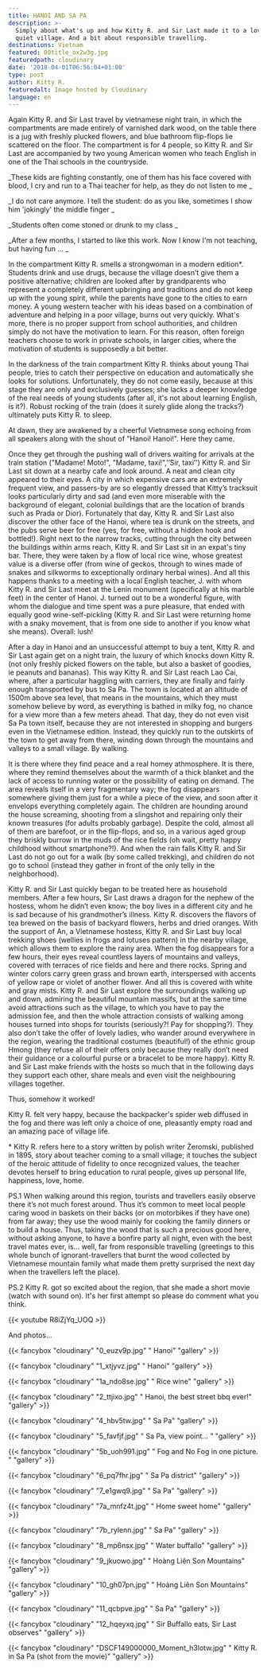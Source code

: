 ```yaml
---
title: HANOI AND SA PA
description: >-
  Simply about what's up and how Kitty R. and Sir Last made it to a lovely,
  quiet village. And a bit about responsible travelling. 
destinations: Vietnam
featured: 00title_ox2w3g.jpg
featuredpath: cloudinary
date: '2018-04-01T06:56:04+01:00'
type: post
author: Kitty R.
featuredalt: Image hosted by Cloudinary
language: en
---
```

Again Kitty R. and Sir Last travel by vietnamese night train, in which the compartments are made entirely of varnished dark wood, on the table there is a jug with freshly plucked flowers, and blue bathroom flip-flops lie scattered on the floor. The compartment is for 4 people, so Kitty R. and Sir Last  are accompanied by two young American women who teach English in one of the Thai schools in the countryside.

_These kids are fighting constantly, one of them has his face covered with blood, I cry and run to a Thai teacher for help, as they do not listen to me
_

_I do not care anymore. I tell the student: do as you like, sometimes I show him 'jokingly' the middle finger
_

_Students often come stoned or drunk to my class
_

_After a few months, I started to like this work. Now I know I'm not teaching, but having fun ...
_

In the compartment Kitty R. smells a strongwoman in a modern edition*. Students drink and use drugs, because the village doesn’t give them a positive alternative; children are looked after by grandparents who represent a completely different upbringing and traditions and do not keep up with the young spirit, while the parents have gone to the cities to earn money. A young western teacher with his ideas based on a combination of adventure and helping in a poor village, burns out very quickly. What's more, there is no proper support from school authorities, and children simply do not have the motivation to learn. For this reason, often foreign teachers choose to work in private schools, in larger cities, where the motivation of students is supposedly a bit better.

In the darkness of the train compartment Kitty R. thinks about young Thai people, tries to catch their perspective on education and automatically she looks for solutions. Unfortunately, they do not come easily, because at this stage they are only and exclusively guesses; she lacks a deeper knowledge of the real needs of young students (after all, it's not about learning English, is it?). Robust rocking of the train (does it surely glide along the tracks?) ultimately puts Kitty R. to sleep.

At dawn, they are awakened by a cheerful Vietnamese song echoing from all speakers along with the shout of "Hanoi! Hanoi!". Here they came.

Once they get through the pushing wall of drivers waiting for arrivals at the train station ("Madame! Moto!", "Madame, taxi!",’’Sir, taxi’’) Kitty R. and Sir Last sit down at a nearby cafe and look around. A neat and clean city appeared to their eyes. A city in which expensive cars are an extremely frequent view, and passers-by are so elegantly dressed that Kitty’s tracksuit looks particularly dirty and sad (and even more miserable with the background of elegant, colonial buildings that are the location of brands such as Prada or Dior). Fortunately that day, Kitty R. and Sir Last also discover the other face of the Hanoi, where tea is drunk on the streets, and the pubs serve beer for free (yes, for free, without a hidden hook and bottled!). Right next to the narrow tracks, cutting through the city between the buildings within arms reach, Kitty R. and Sir Last sit in an expat's tiny bar. There, they were taken by a flow of local rice wine, whose greatest value is a diverse offer (from wine of geckos, through to wines made of snakes and silkworms to exceptionally ordinary herbal wines). And all this happens thanks to a meeting with a local English teacher, J. with whom Kitty R. and Sir Last meet at the Lenin monument (specifically at his marble feet) in the center of Hanoi. J. turned out to be a wonderful figure, with whom the dialogue and time spent was a pure pleasure, that ended with equally good wine-self-pickling (Kitty R. and Sir Last were returning home with a snaky movement, that is from one side to another if you know what she means). Overall: lush!

After a day in Hanoi and an unsuccessful attempt to buy a tent, Kitty R. and Sir Last again get on a night train, the luxury of which knocks down Kitty R. (not only freshly picked flowers on the table, but also a basket of goodies, ie peanuts and bananas). This way Kitty R. and Sir Last reach Lao Cai, where, after a particular haggling with carriers, they are finally and fairly enough transported by bus to Sa Pa. The town is located at an altitude of 1500m above sea level, that means in the mountains, which they must somehow believe by word, as everything is bathed in milky fog, no chance for a view more than a few meters ahead. That day, they do not even visit Sa Pa town itself, because they are not interested in shopping and burgers even in the Vietnamese edition. Instead, they quickly run to the outskirts of the town to get away from there, winding down through the mountains and valleys to a small village. By walking.

It is there where they find peace and a real homey athmosphere. It is there, where they remind themselves about the warmth of a thick blanket and the lack of access to running water or the possibility of eating on demand. The area reveals itself in a very fragmentary way; the fog disappears somewhere giving them just for a while a piece of the view, and soon after it envelops everything completely again. The children are hounding around the house screaming, shooting from a slingshot and repairing only their known treasures (for adults probably garbage). Despite the cold, almost all of them are barefoot, or in the flip-flops, and so, in a various aged group they briskly burrow in the muds of the rice fields (oh wait, pretty happy childhood without smartphone?!). And when the rain falls Kitty R. and Sir Last do not go out for a walk (by some called trekking), and children do not go to school (instead they gather in front of the only telly in the neighborhood).

Kitty R. and Sir Last quickly began to be treated here as household members. After a few hours, Sir Last draws a dragon for the nephew of the hostess, whom he didn’t even know; the boy lives in a different city and he is sad because of his grandmother’s illness. Kitty R. discovers the flavors of tea brewed on the basis of backyard flowers, herbs and dried oranges. With the support of An, a Vietnamese hostess, Kitty R. and Sir Last buy local trekking shoes (wellies in frogs and lotuses pattern) in the nearby village, which allows them to explore the rainy area. When the fog disappears for a few hours, their eyes reveal countless layers of mountains and valleys, covered with terraces of rice fields and here and there rocks. Spring and winter colors carry green grass and brown earth, interspersed with accents of yellow rape or violet of another flower. And all this is covered with white and gray mists. Kitty R. and Sir Last explore the surroundings walking up and down, admiring the beautiful mountain massifs, but at the same time avoid attractions such as the village, to which you have to pay the admission fee, and then the whole attraction consists of walking among houses turned into shops for tourists (seriously?! Pay for shopping?). They also don’t take the offer of lovely ladies, who wander around everywhere in the region, wearing the traditional costumes (beautiful!) of the ethnic group Hmong (they refuse all of their offers only because they really don’t need their guidance or a colourful purse or a bracelet to be more happy). Kitty R. and Sir Last make friends with the hosts so much that in the following days they support each other, share meals and even visit the neighbouring villages together.

Thus, somehow it worked!

Kitty R. felt very happy, because the backpacker's spider web diffused in the fog and there was left only a choice of one, pleasantly empty road and an amazing pace of village life.

\* Kitty R. refers here to a story written by polish writer Żeromski, published in 1895, story about teacher coming to a small village; it touches the subject of the heroic attitude of fidelity to once recognized values, the teacher devotes herself to bring education to rural people, gives up personal life, happiness, love, home.

PS.1 When walking around this region, tourists and travellers easily observe there it’s not much forest around. Thus it’s common to meet local people caring wood in baskets on their backs (or on motorbikes if they have one) from far away; they use the wood mainly for cooking the family dinners or to build a house. Thus, taking the wood that is such a precious good here, without asking anyone, to have a bonfire party all night, even with the best travel mates ever, is… well, far from responsible travelling (greetings to this whole bunch of ignorant-travellers that burnt the wood collected by Vietnamese mountain family what made them pretty surprised the next day when the travellers left the place). 

PS.2 Kitty R. got so excited about the region, that she made a short movie (watch with sound on). It's her first attempt so please do comment what you think.

{{< youtube R8iZjYq_UOQ >}}

And photos...

{{< fancybox "cloudinary" "0_euzv9p.jpg" "            Hanoi" "gallery" >}}

{{< fancybox "cloudinary" "1_xtjyvz.jpg" "            Hanoi" "gallery" >}}

{{< fancybox "cloudinary" "1a_ndo8se.jpg" "            Rice wine" "gallery" >}}

{{< fancybox "cloudinary" "2_ttjixo.jpg" "            Hanoi, the best street bbq ever!" "gallery" >}}

{{< fancybox "cloudinary" "4_hbv5tw.jpg" "            Sa Pa" "gallery" >}}

{{< fancybox "cloudinary" "5_favfjf.jpg" "            Sa Pa, view point... " "gallery" >}}

{{< fancybox "cloudinary" "5b_uoh991.jpg" "            Fog and No Fog in one picture. " "gallery" >}}

{{< fancybox "cloudinary" "6_pq7fhr.jpg" "            Sa Pa district" "gallery" >}}

{{< fancybox "cloudinary" "7_e1gwq9.jpg" "            Sa Pa" "gallery" >}}

{{< fancybox "cloudinary" "7a_mnfz4t.jpg" "            Home sweet home" "gallery" >}}

{{< fancybox "cloudinary" "7b_rylenn.jpg" "            Sa Pa" "gallery" >}}

{{< fancybox "cloudinary" "8_mp6nsx.jpg" "            Water buffallo" "gallery" >}}

{{< fancybox "cloudinary" "9_jkuowo.jpg" "            Hoàng Liên Son Mountains" "gallery" >}}

{{< fancybox "cloudinary" "10_gh07pn.jpg" "            Hoàng Liên Son Mountains" "gallery" >}}

{{< fancybox "cloudinary" "11_qcbpve.jpg" "            Sa Pa" "gallery" >}}

{{< fancybox "cloudinary" "12_hqeyxq.jpg" "            Sir Buffallo eats, Sir Last observes" "gallery" >}}

{{< fancybox "cloudinary" "DSCF149000000_Moment_h3lotw.jpg" "            Kitty R. in Sa Pa (shot from the movie)" "gallery" >}}
